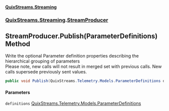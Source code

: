 #### [QuixStreams.Streaming](index.md 'index')
### [QuixStreams.Streaming](QuixStreams.Streaming.md 'QuixStreams.Streaming').[StreamProducer](StreamProducer.md 'QuixStreams.Streaming.StreamProducer')

## StreamProducer.Publish(ParameterDefinitions) Method

Write the optional Parameter definition properties describing the hierarchical grouping of parameters  
Please note, new calls will not result in merged set with previous calls. New calls supersede previously sent values.

```csharp
public void Publish(QuixStreams.Telemetry.Models.ParameterDefinitions definitions);
```
#### Parameters

<a name='QuixStreams.Streaming.StreamProducer.Publish(QuixStreams.Telemetry.Models.ParameterDefinitions).definitions'></a>

`definitions` [QuixStreams.Telemetry.Models.ParameterDefinitions](https://docs.microsoft.com/en-us/dotnet/api/QuixStreams.Telemetry.Models.ParameterDefinitions 'QuixStreams.Telemetry.Models.ParameterDefinitions')